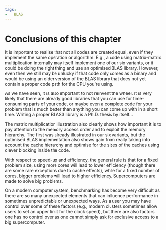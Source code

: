 ```yaml
---
tags:
-   BLAS
---
```



# Conclusions of this chapter

It is important to realise that not all codes are created equal, even if
they implement the same operation or algorithm. E.g., a code using 
matrix-matrix multiplication internally may itself implement one of our
six variants, or it could be doing the right thing and use an optimised
BLAS library. However, even then we still may be unlucky if that code
only comes as a binary and would be using an older version of the BLAS
library that does not yet contain a proper code path for the CPU you're using.

As we have seen, it is also important to not reinvent the wheel. It is very
likely that there are already good libraries that you can use for time-consuming
parts of your code, or maybe even a complete code for your problem that is
much better than anything you can come up with in a short time. Writing a proper
BLAS3 library is a Ph.D. thesis by itself...

The matrix multiplication illustration also clearly shows how important it is
to pay attention to the memory access order and to exploit the memory hierarchy.
The first was already illustrated in our six variants, but the optimised BLAS
implementation also shows gain from really taking into account the cache
hierarchy and optimise for the sizes of the caches using clever blocking
inside the code. 

With respect to speed-up and efficiency, the general rule is that for a fixed
problem size, using more cores will lead to lower efficiency (though there are
some rare exceptions due to cache effects), while for a fixed number of cores,
bigger problems will lead to higher efficiency. Supercomputers are made to 
solve big problems.

On a modern computer system, benchmarking has become very difficult as there are
so many unexpected elements that can influence performance in sometimes 
unpredictable or unexpected ways. As a user you may have control over some of
these factors (e.g., modern clusters sometimes allow users to set an upper limit
for the clock speed), but there are also factors one has no control over as 
one cannot simply ask for exclusive access to a big supercomputer.
